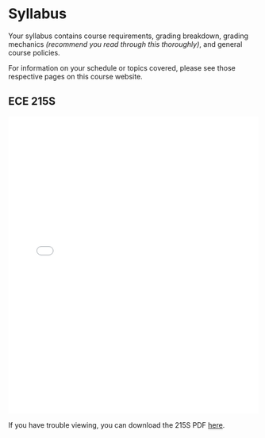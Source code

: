 # Syllabus

Your syllabus contains course requirements, grading breakdown, grading mechanics _(recommend you read through this thoroughly)_, and general course policies. 

[//]: # (Again, note that ECE215 and ECE215S share the same title, Principles of Electronic Cyber Warfare, and cover the same foundational concepts. These syllabi are therefore very similar.)   

For information on your schedule or topics covered, please see those respective pages on this course website.  

## ECE 215S

<embed src="_static/ECE215S_Syllabus_Fall2025.pdf" width="100%" height="600px" type="application/pdf">

If you have trouble viewing, you can download the 215S PDF [here](_static/ECE215S_Syllabus_Fall2025.pdf).

[//]: # (## ECE 215)

[//]: # (<embed src="_static/ECE215_Syllabus_Spring2025.pdf" width="100%" height="600px" type="application/pdf">)

[//]: # "If you have trouble viewing, you can download the 215 PDF [here](_static/ECE215_Syllabus_Spring2025.pdf)."

[//]: # (Both syllabi are also available on on our Teams page.)  
